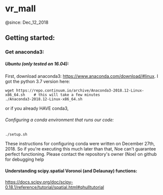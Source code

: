 # vr_mall

@since: Dec_12_2018

## Getting started:
### Get anaconda3:
##### Ubuntu (only tested on 16.04):
First, download anaconda3:   https://www.anaconda.com/download/#linux.  I got the python 3.7 version here: 
```
wget https://repo.continuum.io/archive/Anaconda3-2018.12-Linux-x86_64.sh    # this will take a few minutes
./Anaconda3-2018.12-Linux-x86_64.sh
```
or if you already HAVE conda3,

###### Configuring a conda environment that runs our code:
```
./setup.sh
```

These instructions for configuring conda were written on December 27th, 2018.  So if you're executing this much later than that, Noe can't guarantee perfect functioning.  Please contact the repository's owner (Noe) on github for debugging help




#### Understanding scipy.spatial Voronoi (and Delaunay) functions:
https://docs.scipy.org/doc/scipy-0.18.1/reference/tutorial/spatial.html#qhulltutorial
